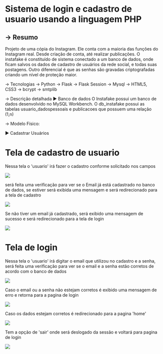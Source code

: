 <h1>Sistema de login e cadastro de usuario usando a linguagem PHP</h1>
<h2>→ Resumo</h2>
Projeto de uma cópia do Instagram. Ele conta com a maioria das funções do Instagram real. Desde criação de conta, até realizar publicações. O instafake é constituído de sistema conectado a um banco de dados, onde ficam salvos os dados de cadastro de usuários da rede social, e todas suas postagens. Outro diferencial é que as senhas são gravadas criptografadas criando um nível de proteção maior.

→ Tecnologias
→ Python
→ Flask
→ Flask Session
→ Mysql
→ HTML5, CSS3
→ bcrypt
→ smtplib

→ Descrição detalhada
► Banco de dados
O Instafake possui um banco de dados desenvolvido no MySQL Workbench.
O db_instafake possui as tabelas usuario_dadospessoais e publicacoes que possuem uma relação (1,n)

→ Modelo Físico:


► Cadastrar Usuários

<h1>Tela de cadastro de usuario</h1>

<p> Nessa tela o 'usuario' irá fazer o cadastro conforme solicitado nos campos</p>
<img src= "https://user-images.githubusercontent.com/111146154/209555437-42811575-8bbb-4d68-a0d7-a4c1c87a9604.png">
<p>  será feita uma verificação para ver se o Email já está cadastrado no banco de dados, se estiver será exibida uma mensagem e será redirecionado para a tela de cadastro </p>
<img src= "https://user-images.githubusercontent.com/111146154/209555462-36361fe9-48ec-49f1-9c2d-211176bfec87.png">
<p> Se não tiver um email já cadastrado, será exibido uma mensagem de sucesso e será redirecionado para a tela de login </p>
<img src= "https://user-images.githubusercontent.com/111146154/209555512-baf1c3bb-8418-4980-b3eb-13a23946b6f5.png">
<h1>Tela de login</h1>
<p> Nessa tela o 'usuario' irá digitar o email que utilizou no cadastro e a senha, será feita uma verificação para ver se o email e a senha estão corretos de acordo com o banco de dados</p>
<img src= "https://user-images.githubusercontent.com/111146154/209554028-9cdc59fb-5330-45cd-9246-7130cc2e2d14.png">
<p> Caso o email ou a senha não estejam corretos é exibido uma mensagem de erro e retorna para a pagina de login</p>
<img src= "https://user-images.githubusercontent.com/111146154/209554741-69b8a6f2-08ed-4c43-a30a-49daff926401.png">
<p> Caso os dados estejam corretos é redirecionado para a pagina 'home'</p>
<img src = "https://user-images.githubusercontent.com/111146154/209554940-a50628ae-a8eb-44c5-88c3-7f65fbe97c93.png">
<p> Tem a opção de 'sair' onde será deslogado da sessão e voltará para pagina de login</p>
<img src = "https://user-images.githubusercontent.com/111146154/209555393-8a6f780c-d333-46a5-b86b-ad0749a6e640.png">
